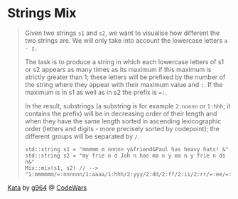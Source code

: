 # Strings Mix

> Given two strings `s1` and `s2`, we want to visualise how different the two strings are. We will only take into account the lowercase letters `a - z`.
>
> The task is to produce a string in which each lowercase letters of s1 or s2 appears as many times as its maximum if this maximum is strictly greater than 1; these letters will be prefixed by the number of the string where they appear with their maximum value and `:`. If the maximum is in s1 as well as in s2 the prefix is `=:`.
>
> In the result, substrings (a substring is for example `2:nnnnn` or `1:hhh`; it contains the prefix) will be in decreasing order of their length and when they have the same length sorted in ascending lexicographic order (letters and digits - more precisely sorted by codepoint); the different groups will be separated by `/`.
>
> ```
> std::string s1 = "mmmmm m nnnnn y&friend&Paul has heavy hats! &"
> std::string s2 = "my frie n d Joh n has ma n y ma n y frie n ds n&"
> Mix::mix(s1, s2) // --> "1:mmmmmm/=:nnnnnn/1:aaaa/1:hhh/2:yyy/2:dd/2:ff/2:ii/2:rr/=:ee/=:ss"
> ```

[Kata](https://www.codewars.com/kata/5629db57620258aa9d000014) by [g964](https://www.codewars.com/users/g964) @ [CodeWars](https://www.codewars.com)
